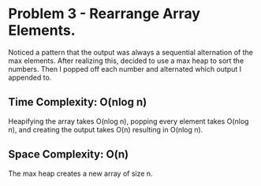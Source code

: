 # Problem 3 - Rearrange Array Elements.

Noticed a pattern that the output was always a sequential alternation of the max elements. After realizing this, decided to use a max heap to sort the numbers. Then I popped off each number and alternated which output I appended to.

## Time Complexity: O(nlog n)

Heapifying the array takes O(nlog n), popping every element takes O(nlog n), and creating the output takes O(n) resulting in O(nlog n).

## Space Complexity: O(n)

The max heap creates a new array of size n.